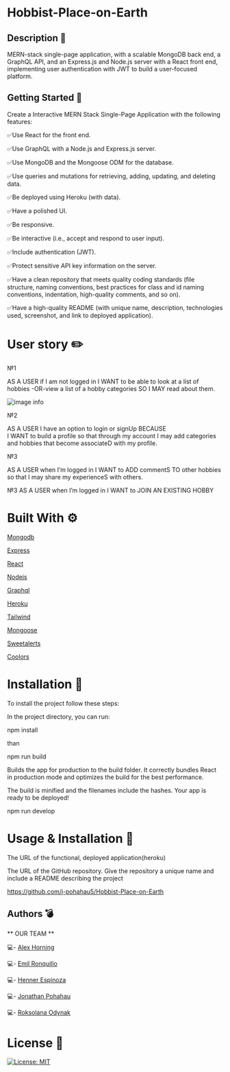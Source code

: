 # Hobbist-Place-on-Earth


## Description 📖

MERN-stack single-page application, with a scalable MongoDB back end, a GraphQL API, and an Express.js and Node.js server with a React front end, implementing user authentication with JWT to build a user-focused platform.


## Getting Started 💃

Create a Interactive MERN Stack Single-Page Application with the following features:


✅Use React for the front end.

✅Use GraphQL with a Node.js and Express.js server.

✅Use MongoDB and the Mongoose ODM for the database.

✅Use queries and mutations for retrieving, adding, updating, and deleting data.

✅Be deployed using Heroku (with data).

✅Have a polished UI.

✅Be responsive.

✅Be interactive (i.e., accept and respond to user input).

✅Include authentication (JWT).

✅Protect sensitive API key information on the server.

✅Have a clean repository that meets quality coding standards (file structure, naming conventions, best practices for class and id naming conventions, indentation, high-quality comments, and so on).

✅Have a high-quality README (with unique name, description, technologies used, screenshot, and link to deployed application).

# User story ✏️

№1

AS A USER  if I am not logged in 
I WANT to be able to look at a list of hobbies -OR-view a list of a hobby categories SO I MAY read about them.

 ![image info](image.png)

№2

AS A USER I have an option to login or signUp BECAUSE  
I WANT to  build 
a profile so that through my account I may add categories and hobbies that become associateD with my profile.

№3

AS A USER when I’m logged in 
I WANT to ADD commentS TO other hobbies so that I may share my experienceS with others.

№3
AS A USER when I’m logged in 
I WANT to JOIN AN EXISTING HOBBY

# Built With ⚙️


 [Mongodb](https://www.mongodb.com/)

[Express](https://expressjs.com/)

[React](https://react.dev/)

[Nodejs](https://nodejs.org/en)

[Graphql](https://graphql.org/)

[Heroku](https://id.heroku.com/login)

[Tailwind](https://tailwindcss.com/)

[Mongoose](https://www.npmjs.com/package/mongoose)

[Sweetalerts](https://sweetalert2.github.io/)

[Coolors](https://coolors.co/)



# Installation 🤖
To install the project follow these steps:

In the project directory, you can run:

npm install

than

npm run build

Builds the app for production to the build folder.
It correctly bundles React in production mode and optimizes the build for the best performance.

The build is minified and the filenames include the hashes.
Your app is ready to be deployed!

npm run develop

# Usage & Installation 🤖

The URL of the functional, deployed application(heroku)



The URL of the GitHub repository. Give the repository a unique name and include a README describing the project

https://github.com/j-pohahau5/Hobbist-Place-on-Earth

## Authors 💣

** OUR TEAM **  

💻- [Alex Horning](https://github.com/makeitouthill)

💻- [Emil Ronquillo](https://github.com/Emil1577)

💻- [Henner Espinoza](https://github.com/justhenner)

💻- [Jonathan Pohahau](https://github.com/j-pohahau5)

💻- [Roksolana Odynak](https://github.com/poucoLouco)


# License 📑

[![License: MIT](https://img.shields.io/badge/License-MIT-yellow.svg)](https://opensource.org/licenses/MIT)
